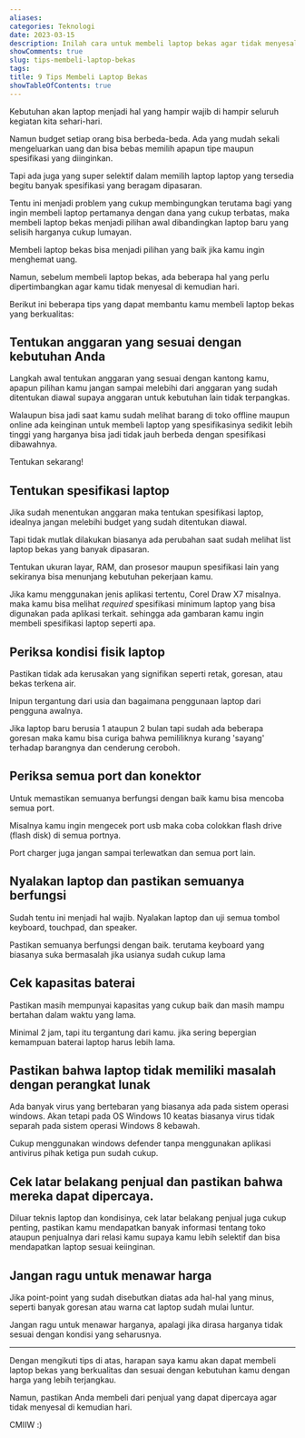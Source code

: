 ```yaml
---
aliases:
categories: Teknologi
date: 2023-03-15
description: Inilah cara untuk membeli laptop bekas agar tidak menyesal di kemudian hari
showComments: true
slug: tips-membeli-laptop-bekas
tags:
title: 9 Tips Membeli Laptop Bekas
showTableOfContents: true
---
```


Kebutuhan akan laptop menjadi hal yang hampir wajib di hampir seluruh kegiatan kita sehari-hari.

Namun budget setiap orang bisa berbeda-beda. Ada yang mudah sekali mengeluarkan uang dan bisa bebas memilih apapun tipe maupun spesifikasi yang diinginkan.

Tapi ada juga yang super selektif dalam memilih laptop laptop yang tersedia begitu banyak spesifikasi yang beragam dipasaran.

Tentu ini menjadi problem yang cukup membingungkan terutama bagi yang ingin membeli laptop pertamanya dengan dana yang cukup terbatas, maka membeli laptop bekas menjadi pilihan awal dibandingkan laptop baru yang selisih harganya cukup lumayan.

Membeli laptop bekas bisa menjadi pilihan yang baik jika kamu ingin menghemat uang.

<div>
<script async src="https://pagead2.googlesyndication.com/pagead/js/adsbygoogle.js?client=ca-pub-1028861450285140"
     crossorigin="anonymous"></script>
<!-- Iklan horizontal -->
<ins class="adsbygoogle"
     style="display:block"
     data-ad-client="ca-pub-1028861450285140"
     data-ad-slot="1294831496"
     data-ad-format="auto"
     data-full-width-responsive="true"></ins>
<script>
     (adsbygoogle = window.adsbygoogle || []).push({});
</script>
</div>

Namun, sebelum membeli laptop bekas, ada beberapa hal yang perlu dipertimbangkan agar kamu tidak menyesal di kemudian hari.

Berikut ini beberapa tips yang dapat membantu kamu membeli laptop bekas yang berkualitas:

## Tentukan anggaran yang sesuai dengan kebutuhan Anda

Langkah awal tentukan anggaran yang sesuai dengan kantong kamu, apapun pilihan kamu jangan sampai melebihi dari anggaran yang sudah ditentukan diawal supaya anggaran untuk kebutuhan lain tidak terpangkas.

Walaupun bisa jadi saat kamu sudah melihat barang di toko offline maupun online ada keinginan untuk membeli laptop yang spesifikasinya sedikit lebih tinggi yang harganya bisa jadi tidak jauh berbeda dengan spesifikasi dibawahnya.

Tentukan sekarang!

## Tentukan spesifikasi laptop

Jika sudah menentukan anggaran maka tentukan spesifikasi laptop, idealnya jangan melebihi budget yang sudah ditentukan diawal.

Tapi tidak mutlak dilakukan biasanya ada perubahan saat sudah melihat list laptop bekas yang banyak dipasaran.

Tentukan ukuran layar, RAM, dan prosesor maupun spesifikasi lain yang sekiranya bisa menunjang kebutuhan pekerjaan kamu.

Jika kamu menggunakan jenis aplikasi tertentu, Corel Draw X7 misalnya. maka kamu bisa melihat _required_ spesifikasi minimum laptop yang bisa digunakan pada aplikasi terkait. sehingga ada gambaran kamu ingin membeli spesifikasi laptop seperti apa.

## Periksa kondisi fisik laptop

Pastikan tidak ada kerusakan yang signifikan seperti retak, goresan, atau bekas terkena air.

Inipun tergantung dari usia dan bagaimana penggunaan laptop dari pengguna awalnya.

Jika laptop baru berusia 1 ataupun 2 bulan tapi sudah ada beberapa goresan maka kamu bisa curiga bahwa pemililiknya kurang 'sayang' terhadap barangnya dan cenderung ceroboh.

<div>
<script async src="https://pagead2.googlesyndication.com/pagead/js/adsbygoogle.js?client=ca-pub-1028861450285140"
     crossorigin="anonymous"></script>
<!-- Iklan horizontal -->
<ins class="adsbygoogle"
     style="display:block"
     data-ad-client="ca-pub-1028861450285140"
     data-ad-slot="1294831496"
     data-ad-format="auto"
     data-full-width-responsive="true"></ins>
<script>
     (adsbygoogle = window.adsbygoogle || []).push({});
</script>
</div>

## Periksa semua port dan konektor

Untuk memastikan semuanya berfungsi dengan baik kamu bisa mencoba semua port.

Misalnya kamu ingin mengecek port usb maka coba colokkan flash drive (flash disk) di semua portnya.

Port charger juga jangan sampai terlewatkan dan semua port lain.

## Nyalakan laptop dan pastikan semuanya berfungsi

Sudah tentu ini menjadi hal wajib. Nyalakan laptop dan uji semua tombol keyboard, touchpad, dan speaker.

Pastikan semuanya berfungsi dengan baik. terutama keyboard yang biasanya suka bermasalah jika usianya sudah cukup lama

## Cek kapasitas baterai

Pastikan masih mempunyai kapasitas yang cukup baik dan masih mampu bertahan dalam waktu yang lama.

Minimal 2 jam, tapi itu tergantung dari kamu. jika sering bepergian kemampuan baterai laptop harus lebih lama.

## Pastikan bahwa laptop tidak memiliki masalah dengan perangkat lunak

Ada banyak virus yang bertebaran yang biasanya ada pada sistem operasi windows. Akan tetapi pada OS Windows 10 keatas biasanya virus tidak separah pada sistem operasi Windows 8 kebawah.

Cukup menggunakan windows defender tanpa menggunakan aplikasi antivirus pihak ketiga pun sudah cukup.

## Cek latar belakang penjual dan pastikan bahwa mereka dapat dipercaya.

Diluar teknis laptop dan kondisinya, cek latar belakang penjual juga cukup penting, pastikan kamu mendapatkan banyak informasi tentang toko ataupun penjualnya dari relasi kamu supaya kamu lebih selektif dan bisa mendapatkan laptop sesuai keiinginan.

## Jangan ragu untuk menawar harga

Jika point-point yang sudah disebutkan diatas ada hal-hal yang minus, seperti banyak goresan atau warna cat laptop sudah mulai luntur.

Jangan ragu untuk menawar harganya, apalagi jika dirasa harganya tidak sesuai dengan kondisi yang seharusnya.

---

Dengan mengikuti tips di atas, harapan saya kamu akan dapat membeli laptop bekas yang berkualitas dan sesuai dengan kebutuhan kamu dengan harga yang lebih terjangkau.

Namun, pastikan Anda membeli dari penjual yang dapat dipercaya agar tidak menyesal di kemudian hari.

CMIIW :)

<div>
<script async src="https://pagead2.googlesyndication.com/pagead/js/adsbygoogle.js?client=ca-pub-1028861450285140"
     crossorigin="anonymous"></script>
<!-- Iklan horizontal -->
<ins class="adsbygoogle"
     style="display:block"
     data-ad-client="ca-pub-1028861450285140"
     data-ad-slot="1294831496"
     data-ad-format="auto"
     data-full-width-responsive="true"></ins>
<script>
     (adsbygoogle = window.adsbygoogle || []).push({});
</script>
</div>
